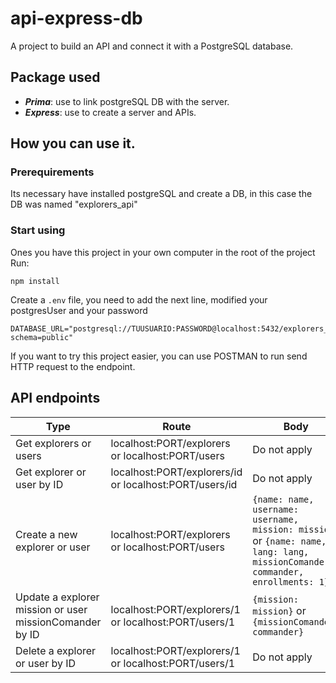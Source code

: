 # api-express-db
A project to build an API and connect it with a PostgreSQL database.

## Package used
- ***Prima***: use to link postgreSQL DB with the server.
- ***Express***: use to create a server and APIs.

## How you can use it.

### Prerequirements
Its necessary have installed postgreSQL and create a DB, in this case the DB was named "explorers_api"

### Start using
Ones you have this project in your own computer in the root of the project
Run:
```
npm install
```

Create a `.env` file, you need to add the next line, modified your postgresUser and your password
```
DATABASE_URL="postgresql://TUUSUARIO:PASSWORD@localhost:5432/explorers_api?schema=public"
```

If you want to try this project easier, you can use POSTMAN to run send HTTP request to the endpoint.

## API endpoints
|Type|Route|Body|
|-----|-----|-----|
| Get explorers or users | localhost:PORT/explorers or localhost:PORT/users | Do not apply |
| Get explorer or user by ID | localhost:PORT/explorers/id or localhost:PORT/users/id | Do not apply |
| Create a new explorer or user | localhost:PORT/explorers or localhost:PORT/users |`{name: name, username: username, mission: mission}` or `{name: name, lang: lang, missionComander: commander, enrollments: 1}` |
| Update a explorer mission or user missionComander by ID | localhost:PORT/explorers/1 or localhost:PORT/users/1 | `{mission: mission}` or `{missionComander: commander}` |
| Delete a explorer or user by ID | localhost:PORT/explorers/1 or localhost:PORT/users/1 | Do not apply |
